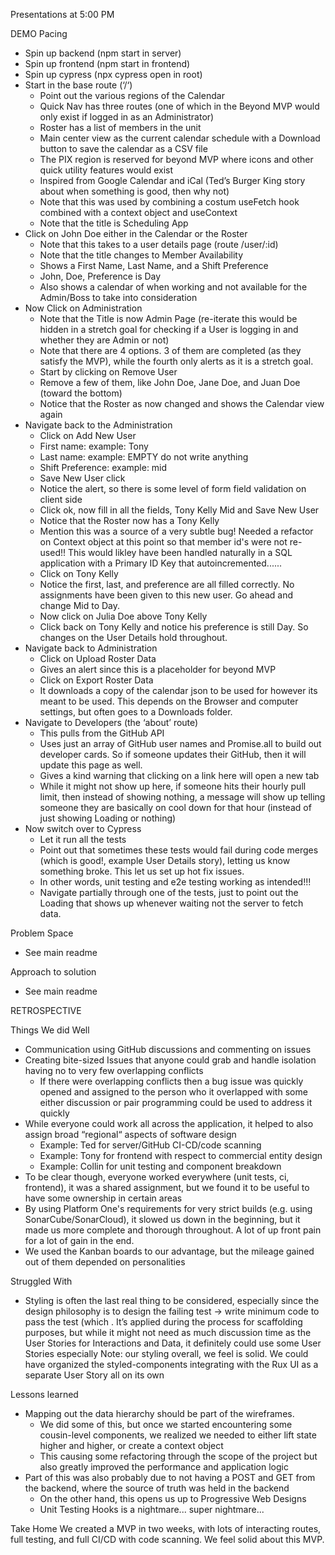 Presentations at 5:00 PM

DEMO Pacing
- Spin up backend (npm start in server)
- Spin up frontend (npm start in frontend)
- Spin up cypress (npx cypress open in root)
- Start in the base route (‘/‘)
  - Point out the various regions of the Calendar
  - Quick Nav has three routes (one of which in the Beyond MVP would only exist if logged in as an Administrator)
  - Roster has a list of members in the unit
  - Main center view as the current calendar schedule with a Download button to save the calendar as a CSV file
  - The PIX region is reserved for beyond MVP where icons and other quick utility features would exist
  - Inspired from Google Calendar and iCal (Ted’s Burger King story about when something is good, then why not)
  - Note that this was used by combining a costum useFetch hook combined with a context object and useContext
  - Note that the title is Scheduling App
- Click on John Doe either in the Calendar or the Roster
  - Note that this takes to a user details page (route /user/:id)
  - Note that the title changes to Member Availability
  - Shows a First Name, Last Name, and a Shift Preference
  - John, Doe, Preference is Day
  - Also shows a calendar of when working and not available for the Admin/Boss to take into consideration
- Now Click on Administration
  - Note that the Title is now Admin Page (re-iterate this would be hidden in a stretch goal for checking if a User is logging in and whether they are Admin or not)
  - Note that there are 4 options. 3 of them are completed (as they satisfy the MVP), while the fourth only alerts as it is a stretch goal.
  - Start by clicking on Remove User
  - Remove a few of them, like John Doe, Jane Doe, and Juan Doe (toward the bottom)
  - Notice that the Roster as now changed and shows the Calendar view again
- Navigate back to the Administration
  - Click on Add New User
  - First name: example: Tony
  - Last name: example: EMPTY do not write anything
  - Shift Preference: example: mid
  - Save New User click
  - Notice the alert, so there is some level of form field validation on client side
  - Click ok, now fill in all the fields, Tony Kelly Mid and Save New User
  - Notice that the Roster now has a Tony Kelly
  - Mention this was a source of a very subtle bug! Needed a refactor on Context object at this point so that member id's were not re-used!! This would likley have been handled naturally in a SQL application with a Primary ID Key that autoincremented......
  - Click on Tony Kelly
  - Notice the first, last, and preference are all filled correctly. No assignments have been given to this new user. Go ahead and change Mid to Day.
  - Now click on Julia Doe above Tony Kelly
  - Click back on Tony Kelly and notice his preference is still Day. So changes on the User Details hold throughout.
- Navigate back to Administration
  - Click on Upload Roster Data
  - Gives an alert since this is a placeholder for beyond MVP
  - Click on Export Roster Data 
  - It downloads a copy of the calendar json to be used for however its meant to be used. This depends on the Browser and computer settings, but often goes to a Downloads folder.
- Navigate to Developers (the ‘about’ route)
  - This pulls from the GitHub API
  - Uses just an array of GitHub user names and Promise.all to build out developer cards. So if someone updates their GitHub, then it will update this page as well. 
  - Gives a kind warning that clicking on a link here will open a new tab
  - While it might not show up here, if someone hits their hourly pull limit, then instead of showing nothing, a message will show up telling someone they are basically on cool down for that hour (instead of just showing Loading or nothing)
- Now switch over to Cypress
  - Let it run all the tests
  - Point out that sometimes these tests would fail during code merges (which is good!, example User Details story), letting us know something broke. This let us set up hot fix issues.
  - In other words, unit testing and e2e testing working as intended!!!
  - Navigate partially through one of the tests, just to point out the Loading that shows up whenever waiting not the server to fetch data.


Problem Space
- See main readme


Approach to solution
- See main readme


RETROSPECTIVE 

Things We did Well
- Communication using GitHub discussions and commenting on issues
- Creating bite-sized Issues that anyone could grab and handle isolation having no to very few overlapping conflicts
   - If there were overlapping conflicts then a bug issue was quickly opened and assigned to the person who it overlapped with some either discussion or pair programming could be used to address it quickly
- While everyone could work all across the application, it helped to also assign broad “regional“ aspects of software design
   - Example: Ted for server/GitHub CI-CD/code scanning
   - Example: Tony for frontend with respect to commercial entity design
   - Example: Collin for unit testing and component breakdown
- To be clear though, everyone worked everywhere (unit tests, ci, frontend), it was a shared assignment, but we found it to be useful to have some ownership in certain areas
- By using Platform One's requirements for very strict builds (e.g. using SonarCube/SonarCloud), it slowed us down in the beginning, but it made us more complete and thorough throughout. A lot of up front pain for a lot of gain in the end.
- We used the Kanban boards to our advantage, but the mileage gained out of them depended on personalities

Struggled With
- Styling is often the last real thing to be considered, especially since the design philosophy is to design the failing test -> write minimum code to pass the test (which . It’s applied during the process for scaffolding purposes, but while it might not need as much discussion time as the User Stories for Interactions and Data, it definitely could use some User Stories especially
Note: our styling overall, we feel is solid. We could have organized the styled-components integrating with the Rux UI as a separate User Story all on its own

Lessons learned
- Mapping out the data hierarchy should be part of the wireframes.
  - We did some of this, but once we started encountering some cousin-level components, we realized we needed to either lift state higher and higher, or create a context object
  - This causing some refactoring through the scope of the project but also greatly improved the performance and application logic
- Part of this was also probably due to not having a POST and GET from the backend, where the source of truth was held in the backend
  - On the other hand, this opens us up to Progressive Web Designs
  - Unit Testing Hooks is a nightmare... super nightmare...


Take Home
We created a MVP in two weeks, with lots of interacting routes, full testing, and full CI/CD with code scanning. We feel solid about this MVP.

